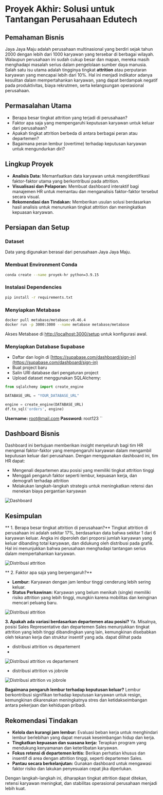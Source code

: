 # Proyek Akhir: Solusi untuk Tantangan Perusahaan Edutech

## Pemahaman Bisnis  
Jaya Jaya Maju adalah perusahaan multinasional yang berdiri sejak tahun 2000 dengan lebih dari 1000 karyawan yang tersebar di berbagai wilayah. Walaupun perusahaan ini sudah cukup besar dan mapan, mereka masih menghadapi masalah serius dalam pengelolaan sumber daya manusia. Salah satu isu utama adalah tingginya tingkat **attrition** atau perputaran karyawan yang mencapai lebih dari 10%. Hal ini menjadi indikator adanya kesulitan dalam mempertahankan karyawan, yang dapat berdampak negatif pada produktivitas, biaya rekrutmen, serta kelangsungan operasional perusahaan.

## Permasalahan Utama  
- Berapa besar tingkat attrition yang terjadi di perusahaan?  
- Faktor apa saja yang mempengaruhi keputusan karyawan untuk keluar dari perusahaan?  
- Apakah tingkat attrition berbeda di antara berbagai peran atau departemen?  
- Bagaimana peran lembur (overtime) terhadap keputusan karyawan untuk mengundurkan diri?

## Lingkup Proyek  
- **Analisis Data:** Memanfaatkan data karyawan untuk mengidentifikasi faktor-faktor utama yang berkontribusi pada attrition.  
- **Visualisasi dan Pelaporan:** Membuat dashboard interaktif bagi manajemen HR untuk memantau dan menganalisis faktor-faktor tersebut secara visual.  
- **Rekomendasi dan Tindakan:** Memberikan usulan solusi berdasarkan hasil analisis untuk menurunkan tingkat attrition dan meningkatkan kepuasan karyawan.

## Persiapan dan Setup

### Dataset  
Data yang digunakan berasal dari perusahaan Jaya Jaya Maju.

### Membuat Environment Conda  
```bash
conda create --name proyek-hr python=3.9.15
````

### Instalasi Dependencies

```bash
pip install -r requirements.txt
```

### Menyiapkan Metabase

```bash
docker pull metabase/metabase:v0.46.4
docker run -p 3000:3000 --name metabase metabase/metabase
```

Akses Metabase di [http://localhost:3000/setup](http://localhost:3000/setup) untuk konfigurasi awal.

### Menyiapkan Database Supabase

* Daftar dan login di [https://supabase.com/dashboard/sign-in](https://supabase.com/dashboard/sign-in)
* Buat project baru
* Salin URI database dari pengaturan project
* Upload dataset menggunakan SQLAlchemy:

```python
from sqlalchemy import create_engine

DATABASE_URL = "YOUR_DATABASE_URL"

engine = create_engine(DATABASE_URL)
df.to_sql('orders', engine)

```
**Username:** [root@mail.com](mailto:root@mail.com)
**Password:** root123
``

## Dashboard Bisnis

Dashboard ini bertujuan memberikan insight menyeluruh bagi tim HR mengenai faktor-faktor yang mempengaruhi karyawan dalam mengambil keputusan keluar dari perusahaan. Dengan menggunakan dashboard ini, tim HR dapat:

* Mengenali departemen atau posisi yang memiliki tingkat attrition tinggi
* Menggali pengaruh faktor seperti lembur, kepuasan kerja, dan demografi terhadap attrition
* Melakukan langkah-langkah strategis untuk meningkatkan retensi dan menekan biaya pergantian karyawan
  
![Dashboard](gambar/Business%20Dashboard%20Ersyafin.jpg)

## Kesimpulan

** 1. Berapa besar tingkat attrition di perusahaan?**
Tingkat attrition di perusahaan ini adalah sekitar 17%, berdasarkan data bahwa sekitar 1 dari 6 karyawan keluar. Angka ini diperoleh dari proporsi jumlah karyawan yang keluar dibanding total karyawan, dan didukung oleh distribusi pada grafik. Hal ini menunjukkan bahwa perusahaan menghadapi tantangan serius dalam mempertahankan karyawan.

![Distribusi attrition](gambar/attrition.png)

** 2. Faktor apa saja yang berpengaruh?**

* **Lembur:** Karyawan dengan jam lembur tinggi cenderung lebih sering keluar.
* **Status Perkawinan:** Karyawan yang belum menikah (single) memiliki risiko attrition yang lebih tinggi, mungkin karena mobilitas dan keinginan mencari peluang baru.

![Distribusi attrition](gambar/faktor%20attrition.png)

**3. Apakah ada variasi berdasarkan departemen atau posisi?**
Ya. Misalnya, posisi Sales Representative dan departemen Sales menunjukkan tingkat attrition yang lebih tinggi dibandingkan yang lain, kemungkinan disebabkan oleh tekanan kerja dan struktur insentif yang ada.
dapat dilihat pada 
* distribusi attrition vs departement
* 
![Distribusi attrition vs departement](gambar/attrition%20vs%20department.jpg)

* distribusi attrition vs jobrole

![Distribusi attrition vs jobrole](gambar/attrition%20vs%20jobrole.jpg)

**Bagaimana pengaruh lembur terhadap keputusan keluar?**
Lembur berkontribusi signifikan terhadap keputusan karyawan untuk resign, kemungkinan dikarenakan meningkatnya stres dan ketidakseimbangan antara pekerjaan dan kehidupan pribadi.

## Rekomendasi Tindakan

* **Kelola dan kurangi jam lembur:** Evaluasi beban kerja untuk menghindari lembur berlebihan yang dapat merusak keseimbangan hidup dan kerja.
* **Tingkatkan kepuasan dan suasana kerja:** Terapkan program yang mendukung kenyamanan dan keterlibatan karyawan.
* **Fokus retensi di departemen kritis:** Berikan perhatian khusus dan insentif di area dengan attrition tinggi, seperti departemen Sales.
* **Pantau secara berkelanjutan:** Gunakan dashboard untuk mengawasi faktor risiko dan lakukan penyesuaian cepat jika diperlukan.

Dengan langkah-langkah ini, diharapkan tingkat attrition dapat ditekan, retensi karyawan meningkat, dan stabilitas operasional perusahaan menjadi lebih kuat.





